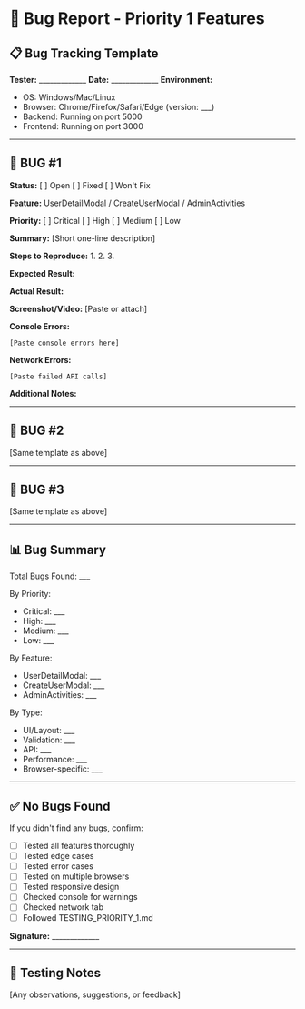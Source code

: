 # 🐛 Bug Report - Priority 1 Features

## 📋 Bug Tracking Template

**Tester:** _____________
**Date:** _____________
**Environment:**
- OS: Windows/Mac/Linux
- Browser: Chrome/Firefox/Safari/Edge (version: ___)
- Backend: Running on port 5000
- Frontend: Running on port 3000

---

## 🐛 BUG #1

**Status:** [ ] Open [ ] Fixed [ ] Won't Fix

**Feature:** UserDetailModal / CreateUserModal / AdminActivities

**Priority:** [ ] Critical [ ] High [ ] Medium [ ] Low

**Summary:** 
[Short one-line description]

**Steps to Reproduce:**
1. 
2. 
3. 

**Expected Result:**


**Actual Result:**


**Screenshot/Video:**
[Paste or attach]

**Console Errors:**
```
[Paste console errors here]
```

**Network Errors:**
```
[Paste failed API calls]
```

**Additional Notes:**


---

## 🐛 BUG #2

[Same template as above]

---

## 🐛 BUG #3

[Same template as above]

---

## 📊 Bug Summary

Total Bugs Found: ___

By Priority:
- Critical: ___
- High: ___
- Medium: ___
- Low: ___

By Feature:
- UserDetailModal: ___
- CreateUserModal: ___
- AdminActivities: ___

By Type:
- UI/Layout: ___
- Validation: ___
- API: ___
- Performance: ___
- Browser-specific: ___

---

## ✅ No Bugs Found

If you didn't find any bugs, confirm:
- [ ] Tested all features thoroughly
- [ ] Tested edge cases
- [ ] Tested error cases
- [ ] Tested on multiple browsers
- [ ] Tested responsive design
- [ ] Checked console for warnings
- [ ] Checked network tab
- [ ] Followed TESTING_PRIORITY_1.md

**Signature:** _____________

---

## 📝 Testing Notes

[Any observations, suggestions, or feedback]

